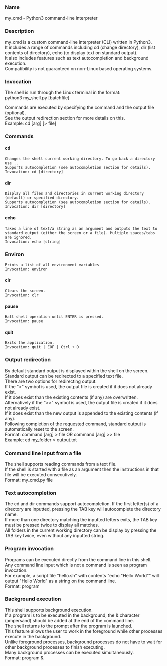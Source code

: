 ### Name
my_cmd - Python3 command-line interpreter  

### Description
my_cmd is a custom command-line interpreter (CLI) written in Python3.  
It includes a range of commands including cd (change directory), dir (list contents of directory), echo (to display text on standard output).  
It also includes features such as text autocompletion and background execution.  
Compatibility is not guaranteed on non-Linux based operating systems.  

### Invocation
The shell is run through the Linux terminal in the format:  
python3 my_shell.py [batchfile]  

Commands are executed by specifying the command and the output file (optional).  
See the output redirection section for more details on this.  
Example: cd [arg] [> file]  

### Commands

#### cd
	Changes the shell current working directory. To go back a directory use ..  
	Supports autocompletion (see autocompletion section for details).  
	Invocation: cd [directory]  

#### dir
	Display all files and directories in current working directory (default) or specified directory.  
	Supports autocompletion (see autocompletion section for details).  
	Invocation: dir [directory]  

#### echo
	Takes a line of text/a string as an argument and outputs the text to standard output (either the screen or a file). Multiple spaces/tabs are ignored.  
	Invocation: echo [string]  

### Environ
	Prints a list of all environment variables  
	Invocation: environ  

#### clr
	Clears the screen.  
	Invocation: clr  

#### pause
	Halt shell operation until ENTER is pressed.  
	Invocation: pause  

#### quit
	Exits the application.  
	Invocation: quit | EOF | Ctrl + D  

### Output redirection
By default standard output is displayed within the shell on the screen.  
Standard output can be redirected to a specified text file.  
There are two options for redirecting output.  
If the ">" symbol is used, the output file is created if it does not already exist.  
If it does exist than the existing contents (if any) are overwritten.  
Alternatively if the ">>" symbol is used, the output file is created if it does not already exist.  
If it does exist than the new output is appended to the existing contents (if any).  
Following completion of the requested command, standard output is automatically reset to the screen.  
Format: command [arg] > file OR command [arg] >> file  
Example: cd my_folder > output.txt  

### Command line input from a file
The shell supports reading commands from a text file.  
If the shell is started with a file as an argument then the instructions in that file will be executed consecutively.  
Format: my_cmd.py file  

### Text autocompletion
The cd and dir commands support autocompletion. If the first letter(s) of a directory are inputted, pressing the TAB key will autocomplete the directory name.  
If more than one directory matching the inputted letters exits, the TAB key must be pressed twice to display all matches.  
All folders in the current working directory can be display by pressing the TAB key twice, even without any inputted string.  

### Program invocation
Programs can be executed directly from the command line in this shell.  
Any command line input which is not a command is seen as program invocation.  
For example, a script file "hello.sh" with contents "echo "Hello World"" will output "Hello World" as a string on the command line.  
Format: program  

### Background execution
This shell supports background execution.  
If a program is to be executed in the background, the & character (ampersand) should be added at the end of the command line.  
The shell returns to the prompt after the program is launched.  
This feature allows the user to work in the foreground while other processes execute in the background.  
Unlike foreground processes, background processes do not have to wait for other background processes to finish executing.  
Many background processes can be executed simultaneously.  
Format: program &  
